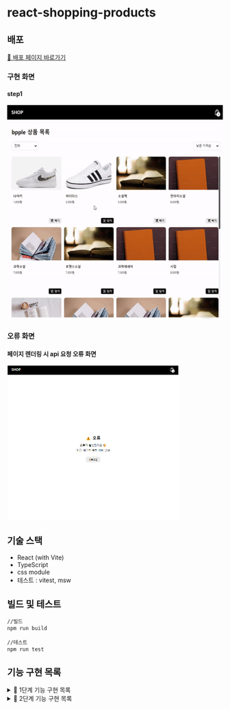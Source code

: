 # react-shopping-products

## 배포

[🌟 배포 페이지 바로가기](https://badahertz52.github.io/react-shopping-products/)

### 구현 화면

#### step1

<img src="./readmeImages/step1.gif" height="500px" />

### 오류 화면

#### 페이지 렌더링 시 api 요청 오류 화면

<img src="./readmeImages/pageError.png" width="400px" alt="페이지 렌더링 시 api 요청 오류 화면">

## 기술 스택

- React (with Vite)
- TypeScript
- css module
- 테스트 : vitest, msw

## 빌드 및 테스트

```dash
//빌드
npm run build

//테스트
npm run test
```

## 기능 구현 목록

<details>
  <summary>💫 1단계 기능 구현 목록</summary>
  <div markdown="1">

### 상품 목록 조회

- /products API로 상품 목록 데이터를 가져온다.
  - 맨 처음 불러 오는 갯수는 20개다.
  - 이 후 추가로는 4개씩 불러온다. -상품 목록을 무한스크롤 방식으로 표시한다.

### 상품 정렬 및 필터링

- 상품 필터링

  - 카테고리

  전체:cateogory 빈칸
  fashion :패션의류/잡화
  beverage :음료
  electronics : 가전 디지털
  kitchen : 주방용품
  fitness : 운동
  books :도서

- 상품 정렬
  - 낮은 가격 순
  - 높은 가격 순

### 상품 장바구니 담기

- 사용자가 담기 버튼을 누르면, 장바구니에 추가된다.

  - 이 때 장바구니에 담긴 아이템 '종류' 의 갯수로 숫자를 표시한다.
  - 장바구니 담기 요청 중 에러가 발생한 경우, 에러 메시지를 사용자에게 알려주는 UI를 표시한다.

- 장바구니에서 빼기 버튼을 누르면, 장바구니에서 해당 아이템이 제거된다.

  - 이 때 장바구니에 담긴 아이템 '종류' 의 갯수로 숫자를 표시한다.
  - 장바구니 담기 요청 중 에러가 발생한 경우, 에러 메시지를 사용자에게 알려주는 UI를 표시한다.

    </div>
  </details>

<details>
  <summary>💫 2단계 기능 구현 목록</summary>
  <div markdown="1">
  
### <div id="step2-plan__quantity">수량 버튼에 따른 장바구니 업데이트</div>
- 상품 수량 +/- 버튼에 따라 장바구니에 업데이트 된다.
  - react-query를 사용해 업데이트 진행
- 상품 수량이 0이 되면, 장바구니에서 상품을 삭제한다.

### 상품 목록

- 장바구니에 담겨있는지 여부에 따라 담기/수량 버튼을 표시한다.
  - 장바구니에 담겨있으면 수량 버튼
  - 장바구니에 없으면 담기 버튼
- 담기 버튼 클릭 시 장바구니 목록에 수량 1개로 상품이 장바구니에 담기고, 담기 버튼이 아닌 수량 버튼이 표시된다.
  - 수량버튼에서 수량이 0이되면 장바구니 목록에서 삭제되고, 담기 버튼으로 바뀐다.

### 장바구니

#### 모달

- 장바구니 버튼을 클릭하면 장바구니 목록에 대한 모달의 띄운다.
  - 닫기 클릭 시 모달 닫기

#### 로딩, 오류 처리

- 장바구니 목록 api 요청 오류 처리
- 장바구니 목록 로딩 처리
-

#### 수량 버튼

- 수량 버튼에 따라 장바구니를 업데이트한다.
  - 자세한 사항은 <span id="#step2-plan__quantity">'수량 버튼에 따른 장바구니 업데이트'</span>를 참고한다.

#### 삭제 버튼

- 삭제 버튼을 누르면, 장바구니에서 상품을 삭제한다.

#### 총 결제 금액

- 장바구니 목록 데이터를 기반으로 총 결제 금액을 계산한다.
- 장바구니 목록이 변경되면 총 결제 금액도 변경된다.

  </div>
</details>
